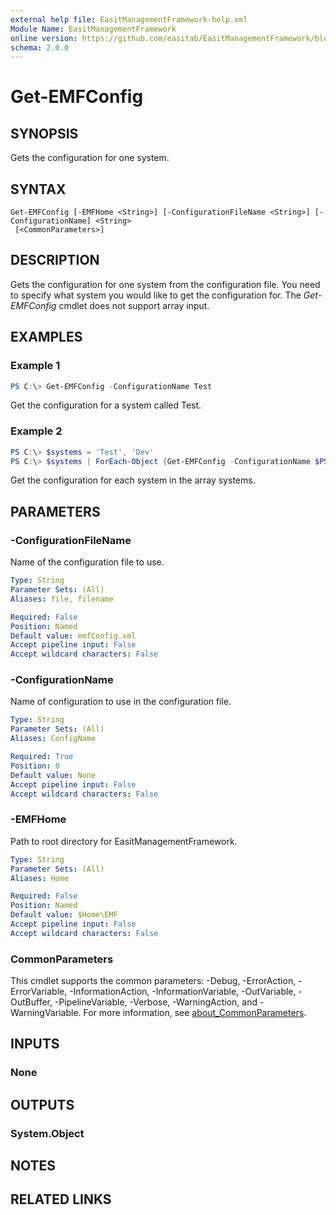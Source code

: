 ```yaml
---
external help file: EasitManagementFramework-help.xml
Module Name: EasitManagementFramework
online version: https://github.com/easitab/EasitManagementFramework/blob/development/docs/v1/Get-EMFConfig.md
schema: 2.0.0
---
```


# Get-EMFConfig

## SYNOPSIS

Gets the configuration for one system.

## SYNTAX

```
Get-EMFConfig [-EMFHome <String>] [-ConfigurationFileName <String>] [-ConfigurationName] <String>
 [<CommonParameters>]
```

## DESCRIPTION

Gets the configuration for one system from the configuration file. You need to specify what system you would like to get the configuration for.
The *Get-EMFConfig* cmdlet does not support array input.

## EXAMPLES

### Example 1

```powershell
PS C:\> Get-EMFConfig -ConfigurationName Test
```

Get the configuration for a system called Test.

### Example 2

```powershell
PS C:\> $systems = 'Test', 'Dev'
PS C:\> $systems | ForEach-Object {Get-EMFConfig -ConfigurationName $PSItem }
```

Get the configuration for each system in the array systems.

## PARAMETERS

### -ConfigurationFileName

Name of the configuration file to use.

```yaml
Type: String
Parameter Sets: (All)
Aliases: file, filename

Required: False
Position: Named
Default value: emfConfig.xml
Accept pipeline input: False
Accept wildcard characters: False
```

### -ConfigurationName

Name of configuration to use in the configuration file.

```yaml
Type: String
Parameter Sets: (All)
Aliases: ConfigName

Required: True
Position: 0
Default value: None
Accept pipeline input: False
Accept wildcard characters: False
```

### -EMFHome

Path to root directory for EasitManagementFramework.

```yaml
Type: String
Parameter Sets: (All)
Aliases: Home

Required: False
Position: Named
Default value: $Home\EMF
Accept pipeline input: False
Accept wildcard characters: False
```

### CommonParameters

This cmdlet supports the common parameters: -Debug, -ErrorAction, -ErrorVariable, -InformationAction, -InformationVariable, -OutVariable, -OutBuffer, -PipelineVariable, -Verbose, -WarningAction, and -WarningVariable. For more information, see [about_CommonParameters](http://go.microsoft.com/fwlink/?LinkID=113216).

## INPUTS

### None

## OUTPUTS

### System.Object

## NOTES

## RELATED LINKS
